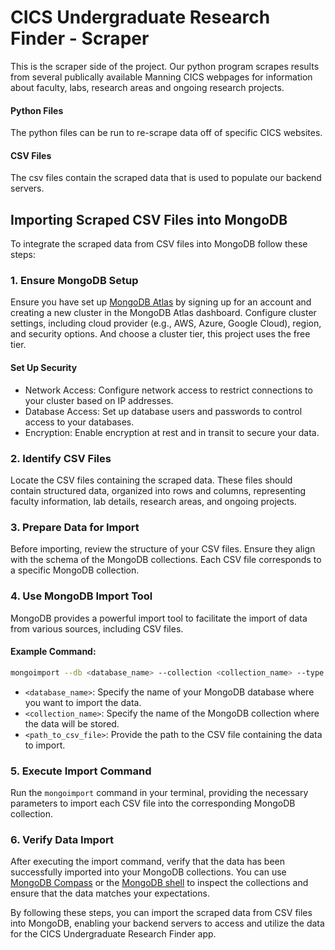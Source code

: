 # CICS Undergraduate Research Finder - Scraper

This is the scraper side of the project. Our python program scrapes results from several publically available Manning CICS webpages for information about faculty, labs, research areas and ongoing research projects.  

#### Python Files
 The python files can be run to re-scrape data off of specific CICS websites. 

 #### CSV Files
 The csv files contain the scraped data that is used to populate our backend servers. 

## Importing Scraped CSV Files into MongoDB

To integrate the scraped data from CSV files into MongoDB follow these steps:

### 1. Ensure MongoDB Setup
Ensure you have set up [MongoDB Atlas](https://www.mongodb.com/products/platform/atlas-database) by signing up for an account and creating a new cluster in the MongoDB Atlas dashboard. Configure cluster settings, including cloud provider (e.g., AWS, Azure, Google Cloud), region, and security options. And choose a cluster tier, this project uses the free tier.

#### Set Up Security
- Network Access: Configure network access to restrict connections to your cluster based on IP addresses.
- Database Access: Set up database users and passwords to control access to your databases.
- Encryption: Enable encryption at rest and in transit to secure your data.

### 2. Identify CSV Files
Locate the CSV files containing the scraped data. These files should contain structured data, organized into rows and columns, representing faculty information, lab details, research areas, and ongoing projects.

### 3. Prepare Data for Import
Before importing, review the structure of your CSV files. Ensure they align with the schema of the MongoDB collections. Each CSV file corresponds to a specific MongoDB collection.

### 4. Use MongoDB Import Tool
MongoDB provides a powerful import tool to facilitate the import of data from various sources, including CSV files.

#### Example Command:
```bash
mongoimport --db <database_name> --collection <collection_name> --type csv --headerline --file <path_to_csv_file>
```

- `<database_name>`: Specify the name of your MongoDB database where you want to import the data.
- `<collection_name>`: Specify the name of the MongoDB collection where the data will be stored.
- `<path_to_csv_file>`: Provide the path to the CSV file containing the data to import.

### 5. Execute Import Command
Run the `mongoimport` command in your terminal, providing the necessary parameters to import each CSV file into the corresponding MongoDB collection.

### 6. Verify Data Import
After executing the import command, verify that the data has been successfully imported into your MongoDB collections. You can use [MongoDB Compass](https://www.mongodb.com/products/tools/compass) or the [MongoDB shell](https://www.mongodb.com/products/tools/shell) to inspect the collections and ensure that the data matches your expectations.

By following these steps, you can import the scraped data from CSV files into MongoDB, enabling your backend servers to access and utilize the data for the CICS Undergraduate Research Finder app.
